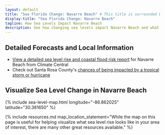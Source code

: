 ```yaml
---
layout: default
title: "Sea Florida Change: Navarre Beach" # This title is surrounded by quotation marks as it contains a colon.
display-title: "Sea Florida Change: Navarre Beach"
tagline: How Sea Levels Impact Navarre Beach
description: See how changing sea levels impact Navarre Beach and what its future holds.
---
```


## Detailed Forecasts and Local Information

 - [View a detailed sea level rise and coastal flood risk report](/downloads/navarre-beach/local-report-from-climate-central.pdf) for Navarre Beach from Climate Central
 - Check out Santa Rosa County's [chances of being impacted by a tropical storm or hurricane](https://tropical.colostate.edu/resources.html)
 
## Visualize Sea Level Change in Navarre Beach

{% include sea-level-map.html longitude="-86.862025" latitude="30.381650" %}

{% include resources.md map_location_statement="While the map on this page is useful for helping visualize what sea level rise looks like in your area of interest, there are many other great resources available." %}